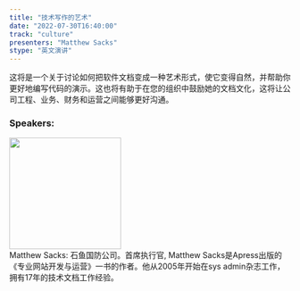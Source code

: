 ```yaml
---
title: "技术写作的艺术"
date: "2022-07-30T16:40:00"
track: "culture"
presenters: "Matthew Sacks"
stype: "英文演讲"
---
```

这将是一个关于讨论如何把软件文档变成一种艺术形式，使它变得自然，并帮助你更好地编写代码的演示。这也将有助于在您的组织中鼓励她的文档文化，这将让公司工程、业务、财务和运营之间能够更好沟通。
 ### Speakers: 
 <img src="images/speaker/1224.png" width="200" /><br>Matthew Sacks: 石鱼国防公司。首席执行官, Matthew Sacks是Apress出版的《专业网站开发与运营》一书的作者。他从2005年开始在sys admin杂志工作，拥有17年的技术文档工作经验。

 